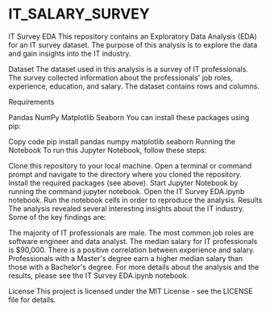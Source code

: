 # IT_SALARY_SURVEY
IT Survey EDA
This repository contains an Exploratory Data Analysis (EDA) for an IT survey dataset. The purpose of this analysis is to explore the data and gain insights into the IT industry.

Dataset
The dataset used in this analysis is a survey of IT professionals. The survey collected information about the professionals' job roles, experience, education, and salary. The dataset contains rows and columns.

Requirements

Pandas
NumPy
Matplotlib
Seaborn
You can install these packages using pip:

Copy code
pip install pandas numpy matplotlib seaborn
Running the Notebook
To run this Jupyter Notebook, follow these steps:

Clone this repository to your local machine.
Open a terminal or command prompt and navigate to the directory where you cloned the repository.
Install the required packages (see above).
Start Jupyter Notebook by running the command jupyter notebook.
Open the IT Survey EDA.ipynb notebook.
Run the notebook cells in order to reproduce the analysis.
Results
The analysis revealed several interesting insights about the IT industry. Some of the key findings are:

The majority of IT professionals are male.
The most common job roles are software engineer and data analyst.
The median salary for IT professionals is $90,000.
There is a positive correlation between experience and salary.
Professionals with a Master's degree earn a higher median salary than those with a Bachelor's degree.
For more details about the analysis and the results, please see the IT Survey EDA.ipynb notebook.

License
This project is licensed under the MIT License - see the LICENSE file for details.
